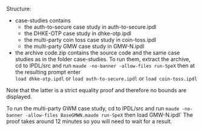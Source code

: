 Structure: 
 - case-studies contains
    - the auth-to-secure case study in auth-to-secure.ipdl
    - the DHKE-OTP case study in dhke-otp.ipdl
    - the multi-party coin toss case study in coin-toss.ipdl
    - the multi-party GMW case study in GMW-N.ipdl
 - the archive code.zip contains the source code 
 and the same case studies as in the folder case-studies. 
 To run them, extract the archive, cd to IPDL/src and run
  `maude -no-banner -allow-files run-SpeX`
 then at the resulting prompt enter  
 `load dhke-otp.ipdl`
 or 
  `load auth-to-secure.ipdl` 
 or
  `load coin-toss.ipdl`

 Note that the latter is a strict equality proof and therefore no bounds are displayed.
 
To run the multi-party GWM case study, cd to IPDL/src and run
 `maude -no-banner -allow-files BaseGMWN.maude run-SpeX`
then 
  load GMW-N.ipdl`
The proof takes around 12 minutes so you will need to wait for a result.

